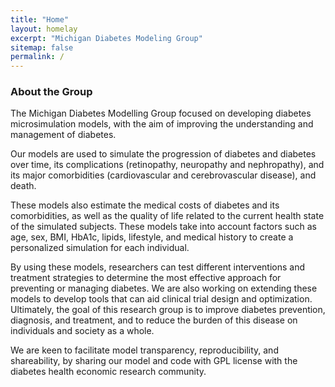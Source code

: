```yaml
---
title: "Home"
layout: homelay
excerpt: "Michigan Diabetes Modeling Group"
sitemap: false
permalink: /
---
```


### About the Group

The Michigan Diabetes Modelling Group focused on developing diabetes microsimulation models, with the aim of improving the understanding and management of diabetes.

Our models are used to simulate the progression of diabetes and diabetes over time, its complications (retinopathy, neuropathy and nephropathy), and its major comorbidities (cardiovascular and cerebrovascular disease), and death. 

These models also estimate the medical costs of diabetes and its comorbidities, as well as the quality of life related to the current health state of the simulated subjects. These models take into account factors such as age, sex, BMI, HbA1c, lipids, lifestyle, and medical history to create a personalized simulation for each individual. 

By using these models, researchers can test different interventions and treatment strategies to determine the most effective approach for preventing or managing diabetes. We are also working on extending these models to develop tools that can aid clinical trial design and optimization. Ultimately, the goal of this research group is to improve diabetes prevention, diagnosis, and treatment, and to reduce the burden of this disease on individuals and society as a whole. 

We are keen to facilitate model transparency, reproducibility, and shareability, by sharing our model and code with GPL license with the diabetes health economic research community. 





